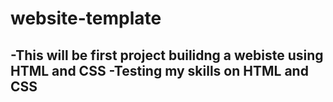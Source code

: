 # website-template
-This will be first project builidng a webiste using HTML and CSS
-Testing my skills on HTML and CSS
-
